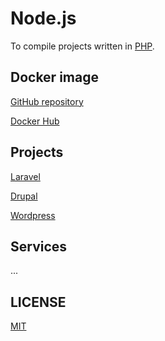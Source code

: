 # Node.js

To compile projects written in [PHP](https://www.php.net/).

## Docker image

[GitHub repository](https://github.com/brtmvdl/docker-php)

[Docker Hub](https://hub.docker.com/r/tmvdl/php)

## Projects

[Laravel](https://github.com/brtmvdl/laravel)

[Drupal](https://github.com/brtmvdl/drupal)

[Wordpress](https://github.com/brtmvdl/wordpress)

## Services

...

## LICENSE

[MIT](./LICENSE)
